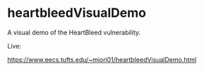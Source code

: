 # heartbleedVisualDemo
A visual demo of the HeartBleed vulnerability.

Live:

https://www.eecs.tufts.edu/~miori01/heartbleedVisualDemo.html
